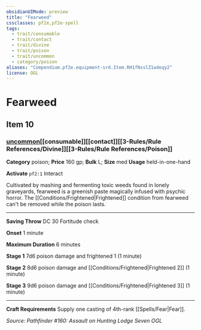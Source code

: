 ```yaml
---
obsidianUIMode: preview
title: "Fearweed"
cssclasses: pf2e,pf2e-spell
tags:
  - trait/consumable
  - trait/contact
  - trait/divine
  - trait/poison
  - trait/uncommon
  - category/poison
aliases: "Compendium.pf2e.equipment-srd.Item.RH1fNsslZ1wdeqy2"
license: OGL
---
```

# Fearweed
## Item 10
### [uncommon](uncommon.md "Uncommon Rarity Trait")[[consumable]][[contact]][[3-Rules/Rule References/Divine]][[3-Rules/Rule References/Poison]]

**Category** poison; 
**Price** 160 gp; 
**Bulk** L; **Size** med
**Usage** held-in-one-hand

**Activate** `pf2:1` Interact

Cultivated by mashing and fermenting toxic weeds found in lonely graveyards, fearweed is a greenish paste magically infused with psychic horror. The [[Conditions/Frightened|Frightened]] condition from fearweed can't be removed while the poison lasts.

* * *

**Saving Throw** DC 30 Fortitude check

**Onset** 1 minute

**Maximum Duration** 6 minutes

**Stage 1** 7d6 poison damage and frightened 1 (1 minute)

**Stage 2** 8d6 poison damage and [[Conditions/Frightened|Frightened 2]] (1 minute)

**Stage 3** 9d6 poison damage and [[Conditions/Frightened|Frightened 3]] (1 minute)

* * *

**Craft Requirements** Supply one casting of 4th-rank [[Spells/Fear|Fear]].

*Source: Pathfinder #160: Assault on Hunting Lodge Seven*
*OGL*